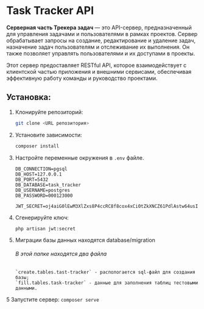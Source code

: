 # Task Tracker API

**Серверная часть Трекера задач** — это API-сервер, предназначенный для управления задачами и пользователями в рамках проектов. Сервер обрабатывает запросы на создание, редактирование и удаление задач, назначение задач пользователям и отслеживание их выполнения. Он также позволяет управлять пользователями и их доступами в проекты.

Этот сервер предоставляет RESTful API, которое взаимодействует с клиентской частью приложения и внешними сервисами, обеспечивая эффективную работу команды и руководство проектами.

## Установка:
1. Клонируйте репозиторий:
    ```bash
    git clone <URL репозитория>
    ```

2. Установите зависимости:
    ```bash
    composer install
    ```

3. Настройте переменные окружения в `.env` файле.
   ```
   DB_CONNECTION=pgsql
   DB_HOST=127.0.0.1
   DB_PORT=5432
   DB_DATABASE=task_tracker
   DB_USERNAME=postgres
   DB_PASSWORD=000123000

   JWT_SECRET=oj4aiG0lEwM3XlZxs8P4ccRC8f8cox4xCi0tZkXNCZ61PdlAstw64usI3GIPW4XM
   ```
4. Сгенерируйте ключ:
   ```
   php artisan jwt:secret  
   ```
   
5. Миграции базы данных находятся database/migration
    ###### В этой папке находятся два файла
   ```
   `create.tables.tast-tracker` - распологается sql-файл для создания базы;
   `fill.tables.task-tracker` - данные для заполнения таблиц тестовыми данными.
   ```
   
5 Запустите сервер:
    ```
    composer serve
    ```

   
